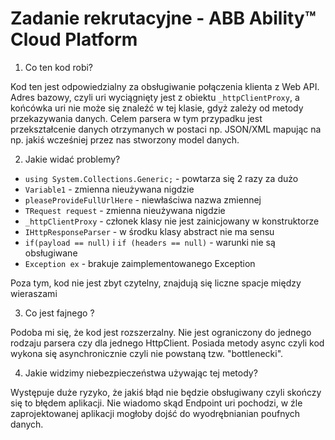 Zadanie rekrutacyjne - ABB Ability™ Cloud Platform
==================================================

1. Co ten kod robi?

Kod ten jest odpowiedzialny za obsługiwanie połączenia klienta z Web API. Adres bazowy, czyli uri wyciągnięty jest z obiektu `_httpClientProxy`, a końcówka uri nie może się znaleźć w tej klasie, gdyż zależy od metody przekazywania danych.
 Celem parsera w tym przypadku jest przekształcenie danych otrzymanych w postaci np. JSON/XML mapując na np. jakiś wcześniej przez nas stworzony model danych.

2. Jakie widać problemy?

* `using System.Collections.Generic;` - powtarza się 2 razy za dużo
* `Variable1` - zmienna nieużywana nigdzie
* `pleaseProvideFullUrlHere` - niewłaściwa nazwa zmiennej
* `TRequest request` - zmienna nieużywana nigdzie
* `_httpClientProxy` - członek klasy nie jest zainicjowany w konstruktorze
* `IHttpResponseParser` - w środku klasy abstract nie ma sensu
* `if(payload == null)` i `if (headers == null)` - warunki nie są obsługiwane
* `Exception ex` - brakuje zaimplementowanego Exception

Poza tym, kod nie jest zbyt czytelny, znajdują się liczne spacje między wieraszami

3. Co jest fajnego ?

Podoba mi się, że kod jest rozszerzalny. Nie jest ograniczony do jednego rodzaju parsera czy dla jednego HttpClient. Posiada metody async czyli kod wykona się asynchronicznie czyli nie powstaną tzw. "bottlenecki".

4. Jakie widzimy niebezpieczeństwa używając tej metody?

Występuje duże ryzyko, że jakiś błąd nie będzie obsługiwany czyli skończy się to błędem aplikacji. Nie wiadomo skąd Endpoint uri pochodzi, w źle zaprojektowanej aplikacji mogłoby dojść do wyodrębnianian poufnych danych.
